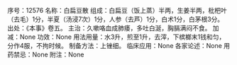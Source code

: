 序号：12576
名称：白扁豆散
组成：白扁豆（饭上蒸）半两，生姜半两，枇杷叶（去毛）1分，半夏（汤浸7次）1分，人参（去芦）1分，白术1分，白茅根3分。
出处：《本事》卷五。
主治：久嗽咯血成肺痿，多吐白涎，胸膈满闷不食。
加减：None
功效：None
用法用量：水3升，煎至1升，去滓，下槟榔末1钱和匀，分作4服，不拘时候。
制备方法：上锉细。
临床应用：None
各家论述：None
用药禁忌：None
附注：None
